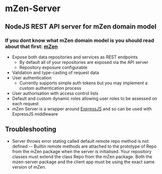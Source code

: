 # mZen-Server
## NodeJS REST API server for mZen domain model
### If you dont know what mZen domain model is you should read about that first: [mZen](https://github.com/kevin-foster/mZen)

- Expose both data repositories and services as REST endpoints
  - By default all of your repositories are exposed via the API server
  - Repository exposure configurable
- Validation and type-casting of request data
- User authentication 
  - Currently supports simple auth tokens but you may implement a custom authentication process
- User authorisation with access control lists
 - Default and custom dynamic roles allowing user roles to be assessed on each request
- mZen Server is a wrapper around [ExpressJS](http://expressjs.com) and so can be used with ExpressJS middleware


## Troubleshooting
- Server throws error stating called default remote repo method is not defined
-- Builtin remote methods are attached to the prototype of Repo from the mZen package when the server is initialised. 
Your repository classes must extend the class Repo from the mZen package. Both the mzen-server package and the client 
app must be using the exact same version of mZen.
